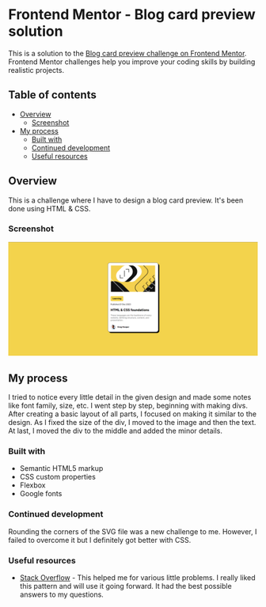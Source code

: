 # Frontend Mentor - Blog card preview solution

This is a solution to the [Blog card preview challenge on Frontend Mentor](https://www.frontendmentor.io/challenges/blog-preview-card-ckPaj01IcS). Frontend Mentor challenges help you improve your coding skills by building realistic projects. 

## Table of contents

- [Overview](#overview)
  - [Screenshot](#screenshot)
- [My process](#my-process)
  - [Built with](#built-with)
  - [Continued development](#continued-development)
  - [Useful resources](#useful-resources)


## Overview

This is a challenge where I have to design a blog card preview. It's been done using HTML & CSS.

### Screenshot

![](screenshot.png) 

## My process 

I tried to notice every little detail in the given design and made some notes like font family, size, etc. I went step by step, beginning with making divs. After creating a basic layout of all parts, I focused on making it similar to the design. As I fixed the size of the div, I moved to the image and then the text. At last, I moved the div to the middle and added the minor details.

### Built with

- Semantic HTML5 markup
- CSS custom properties
- Flexbox
- Google fonts

### Continued development

Rounding the corners of the SVG file was a new challenge to me. However, I failed to overcome it but I definitely got better with CSS.

### Useful resources

- [Stack Overflow](https://www.stackoverflow.com) - This helped me for various little problems. I really liked this pattern and will use it going forward. It had the best possible answers to my questions.